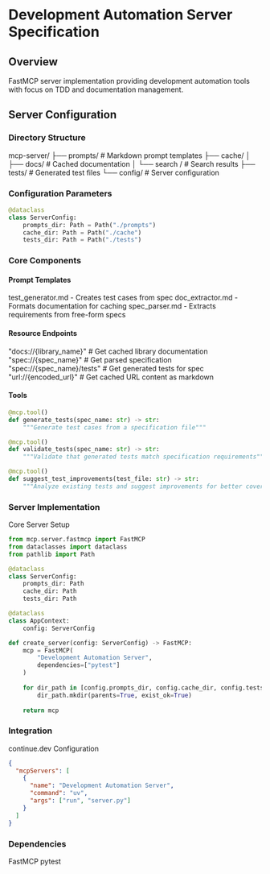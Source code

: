 # Development Automation Server Specification

## Overview
FastMCP server implementation providing development automation tools with focus on TDD and documentation management.

## Server Configuration

### Directory Structure
mcp-server/ 
├── prompts/ # Markdown prompt templates 
├── cache/
│ ├── docs/ # Cached documentation 
│ └── search / # Search results 
├── tests/ # Generated test files 
└── config/ # Server configuration


### Configuration Parameters
```python
@dataclass
class ServerConfig:
    prompts_dir: Path = Path("./prompts")
    cache_dir: Path = Path("./cache")
    tests_dir: Path = Path("./tests")
```
### Core Components
#### Prompt Templates
test_generator.md - Creates test cases from spec
doc_extractor.md - Formats documentation for caching
spec_parser.md - Extracts requirements from free-form specs
#### Resource Endpoints
"docs://{library_name}"         # Get cached library documentation
"spec://{spec_name}"           # Get parsed specification
"spec://{spec_name}/tests"     # Get generated tests for spec
"url://{encoded_url}"          # Get cached URL content as markdown
#### Tools
```python
@mcp.tool()
def generate_tests(spec_name: str) -> str:
    """Generate test cases from a specification file"""

@mcp.tool()
def validate_tests(spec_name: str) -> str:
    """Validate that generated tests match specification requirements"""

@mcp.tool()
def suggest_test_improvements(test_file: str) -> str:
    """Analyze existing tests and suggest improvements for better coverage"""
```
### Server Implementation
Core Server Setup
```python
from mcp.server.fastmcp import FastMCP
from dataclasses import dataclass
from pathlib import Path

@dataclass
class ServerConfig:
    prompts_dir: Path
    cache_dir: Path
    tests_dir: Path

@dataclass
class AppContext:
    config: ServerConfig

def create_server(config: ServerConfig) -> FastMCP:
    mcp = FastMCP(
        "Development Automation Server",
        dependencies=["pytest"]
    )
    
    for dir_path in [config.prompts_dir, config.cache_dir, config.tests_dir]:
        dir_path.mkdir(parents=True, exist_ok=True)
        
    return mcp
```
### Integration
continue.dev Configuration
```json
{
  "mcpServers": [
    {
      "name": "Development Automation Server", 
      "command": "uv",
      "args": ["run", "server.py"]
    }
  ]
}
```
### Dependencies
FastMCP
pytest